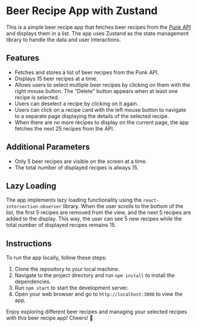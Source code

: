 # Beer Recipe App with Zustand

This is a simple beer recipe app that fetches beer recipes from the [Punk API](https://api.punkapi.com/v2/beers) and displays them in a list. The app uses Zustand as the state management library to handle the data and user interactions.

## Features

- Fetches and stores a list of beer recipes from the Punk API.
- Displays 15 beer recipes at a time.
- Allows users to select multiple beer recipes by clicking on them with the right mouse button. The "Delete" button appears when at least one recipe is selected.
- Users can deselect a recipe by clicking on it again.
- Users can click on a recipe card with the left mouse button to navigate to a separate page displaying the details of the selected recipe.
- When there are no more recipes to display on the current page, the app fetches the next 25 recipes from the API.

## Additional Parameters

- Only 5 beer recipes are visible on the screen at a time.
- The total number of displayed recipes is always 15.

## Lazy Loading

The app implements lazy loading functionality using the `react-intersection-observer` library. When the user scrolls to the bottom of the list, the first 5 recipes are removed from the view, and the next 5 recipes are added to the display. This way, the user can see 5 new recipes while the total number of displayed recipes remains 15.

## Instructions

To run the app locally, follow these steps:

1. Clone the repository to your local machine.
2. Navigate to the project directory and run `npm install` to install the dependencies.
3. Run `npm start` to start the development server.
4. Open your web browser and go to `http://localhost:3000` to view the app.

Enjoy exploring different beer recipes and managing your selected recipes with this beer recipe app! Cheers! 🍻
